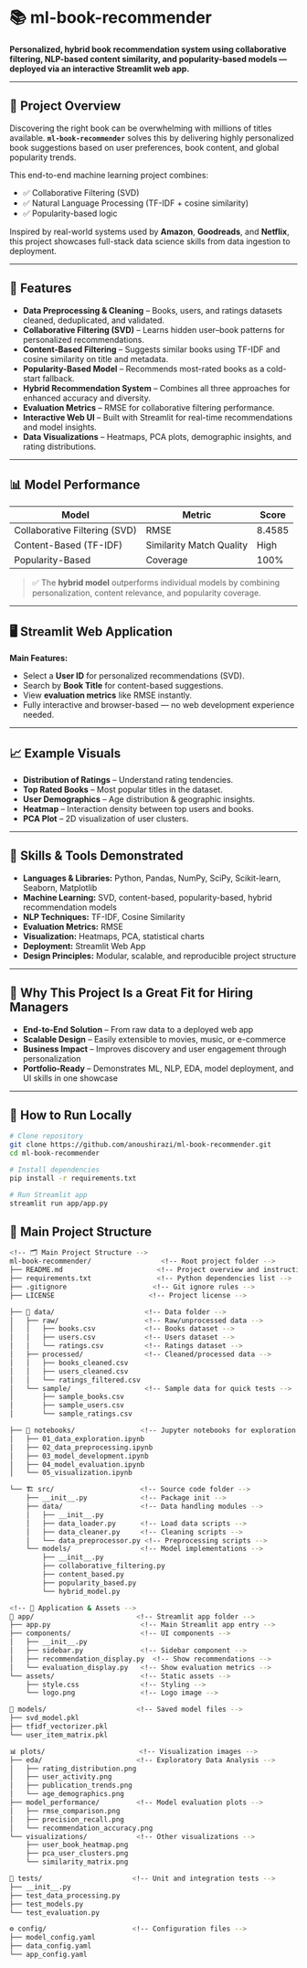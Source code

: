 # 📚 ml-book-recommender

**Personalized, hybrid book recommendation system using collaborative filtering, NLP-based content similarity, and popularity-based models — deployed via an interactive Streamlit web app.**

---

## 📘 Project Overview

Discovering the right book can be overwhelming with millions of titles available. **`ml-book-recommender`** solves this by delivering highly personalized book suggestions based on user preferences, book content, and global popularity trends.

This end-to-end machine learning project combines:

- ✅ Collaborative Filtering (SVD)
- ✅ Natural Language Processing (TF-IDF + cosine similarity)
- ✅ Popularity-based logic

Inspired by real-world systems used by **Amazon**, **Goodreads**, and **Netflix**, this project showcases full-stack data science skills from data ingestion to deployment.

---

## 🔧 Features

- **Data Preprocessing & Cleaning** – Books, users, and ratings datasets cleaned, deduplicated, and validated.
- **Collaborative Filtering (SVD)** – Learns hidden user–book patterns for personalized recommendations.
- **Content-Based Filtering** – Suggests similar books using TF-IDF and cosine similarity on title and metadata.
- **Popularity-Based Model** – Recommends most-rated books as a cold-start fallback.
- **Hybrid Recommendation System** – Combines all three approaches for enhanced accuracy and diversity.
- **Evaluation Metrics** – RMSE for collaborative filtering performance.
- **Interactive Web UI** – Built with Streamlit for real-time recommendations and model insights.
- **Data Visualizations** – Heatmaps, PCA plots, demographic insights, and rating distributions.

---

## 📊 Model Performance

| Model                         | Metric                  | Score     |
|------------------------------|-------------------------|-----------|
| Collaborative Filtering (SVD) | RMSE                    | 8.4585    |
| Content-Based (TF-IDF)        | Similarity Match Quality| High      |
| Popularity-Based              | Coverage                | 100%      |

> ✅ The **hybrid model** outperforms individual models by combining personalization, content relevance, and popularity coverage.

---

## 🖥 Streamlit Web Application

**Main Features:**

- Select a **User ID** for personalized recommendations (SVD).
- Search by **Book Title** for content-based suggestions.
- View **evaluation metrics** like RMSE instantly.
- Fully interactive and browser-based — no web development experience needed.

---

## 📈 Example Visuals

- **Distribution of Ratings** – Understand rating tendencies.
- **Top Rated Books** – Most popular titles in the dataset.
- **User Demographics** – Age distribution & geographic insights.
- **Heatmap** – Interaction density between top users and books.
- **PCA Plot** – 2D visualization of user clusters.

---

## 🧠 Skills & Tools Demonstrated

- **Languages & Libraries:** Python, Pandas, NumPy, SciPy, Scikit-learn, Seaborn, Matplotlib  
- **Machine Learning:** SVD, content-based, popularity-based, hybrid recommendation models  
- **NLP Techniques:** TF-IDF, Cosine Similarity  
- **Evaluation Metrics:** RMSE  
- **Visualization:** Heatmaps, PCA, statistical charts  
- **Deployment:** Streamlit Web App  
- **Design Principles:** Modular, scalable, and reproducible project structure  

---

## 🎯 Why This Project Is a Great Fit for Hiring Managers

- **End-to-End Solution** – From raw data to a deployed web app  
- **Scalable Design** – Easily extensible to movies, music, or e-commerce  
- **Business Impact** – Improves discovery and user engagement through personalization  
- **Portfolio-Ready** – Demonstrates ML, NLP, EDA, model deployment, and UI skills in one showcase  

---


## 🚀 How to Run Locally

```bash
# Clone repository
git clone https://github.com/anoushirazi/ml-book-recommender.git
cd ml-book-recommender

# Install dependencies
pip install -r requirements.txt

# Run Streamlit app
streamlit run app/app.py

```

## 📂 Main Project Structure

```bash
<!-- 🗂️ Main Project Structure -->
ml-book-recommender/                 <!-- Root project folder -->
├── README.md                       <!-- Project overview and instructions -->
├── requirements.txt                <!-- Python dependencies list -->
├── .gitignore                     <!-- Git ignore rules -->
├── LICENSE                       <!-- Project license -->

├── 📁 data/                      <!-- Data folder -->
│   ├── raw/                     <!-- Raw/unprocessed data -->
│   │   ├── books.csv            <!-- Books dataset -->
│   │   ├── users.csv            <!-- Users dataset -->
│   │   └── ratings.csv          <!-- Ratings dataset -->
│   ├── processed/               <!-- Cleaned/processed data -->
│   │   ├── books_cleaned.csv   
│   │   ├── users_cleaned.csv    
│   │   └── ratings_filtered.csv 
│   └── sample/                  <!-- Sample data for quick tests -->
│       ├── sample_books.csv     
│       ├── sample_users.csv     
│       └── sample_ratings.csv   

├── 📓 notebooks/                <!-- Jupyter notebooks for exploration & modeling -->
│   ├── 01_data_exploration.ipynb   
│   ├── 02_data_preprocessing.ipynb  
│   ├── 03_model_development.ipynb   
│   ├── 04_model_evaluation.ipynb    
│   └── 05_visualization.ipynb       

└── 🏗️ src/                     <!-- Source code folder -->
    ├── __init__.py             <!-- Package init -->
    ├── data/                   <!-- Data handling modules -->
    │   ├── __init__.py        
    │   ├── data_loader.py      <!-- Load data scripts -->
    │   ├── data_cleaner.py     <!-- Cleaning scripts -->
    │   └── data_preprocessor.py <!-- Preprocessing scripts -->
    └── models/                 <!-- Model implementations -->
        ├── __init__.py        
        ├── collaborative_filtering.py  
        ├── content_based.py    
        ├── popularity_based.py 
        └── hybrid_model.py     

<!-- 🚀 Application & Assets -->
📱 app/                         <!-- Streamlit app folder -->
├── app.py                      <!-- Main Streamlit app entry -->
├── components/                 <!-- UI components -->
│   ├── __init__.py             
│   ├── sidebar.py              <!-- Sidebar component -->
│   ├── recommendation_display.py  <!-- Show recommendations -->
│   └── evaluation_display.py   <!-- Show evaluation metrics -->
└── assets/                     <!-- Static assets -->
    ├── style.css               <!-- Styling -->
    └── logo.png                <!-- Logo image -->

🤖 models/                      <!-- Saved model files -->
├── svd_model.pkl              
├── tfidf_vectorizer.pkl       
└── user_item_matrix.pkl       

📊 plots/                       <!-- Visualization images -->
├── eda/                       <!-- Exploratory Data Analysis -->
│   ├── rating_distribution.png
│   ├── user_activity.png      
│   ├── publication_trends.png 
│   └── age_demographics.png   
├── model_performance/         <!-- Model evaluation plots -->
│   ├── rmse_comparison.png    
│   ├── precision_recall.png   
│   └── recommendation_accuracy.png
└── visualizations/            <!-- Other visualizations -->
    ├── user_book_heatmap.png  
    ├── pca_user_clusters.png  
    └── similarity_matrix.png  

🧪 tests/                      <!-- Unit and integration tests -->
├── __init__.py               
├── test_data_processing.py   
├── test_models.py            
└── test_evaluation.py        

⚙️ config/                     <!-- Configuration files -->
├── model_config.yaml          
├── data_config.yaml           
└── app_config.yaml            
